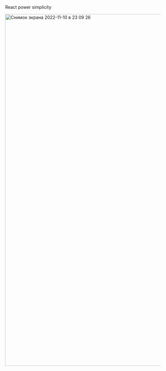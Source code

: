 React power simplicity

<img width="1135" alt="Снимок экрана 2022-11-10 в 23 09 26" src="https://user-images.githubusercontent.com/96021896/201198143-d637476e-729e-4ca2-9071-5c9316cf146f.png">
